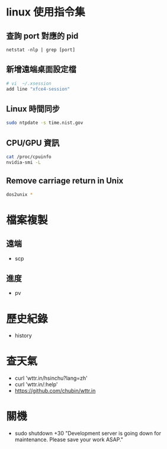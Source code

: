 # linux 使用指令集

## 查詢 port 對應的 pid
```
netstat -nlp | grep [port]
```

## 新增遠端桌面設定檔
``` sh
# vi  ~/.xsession
add line "xfce4-session"
```

## Linux 時間同步
``` sh
sudo ntpdate -s time.nist.gov 
```

## CPU/GPU 資訊
``` sh
cat /proc/cpuinfo
nvidia-smi -L
```

## Remove carriage return in Unix
``` sh
dos2unix *
```


# 檔案複製

## 遠端
* scp

## 進度
* pv


# 歷史紀錄
* history


# 查天氣
* curl 'wttr.in/hsinchu?lang=zh'
* curl 'wttr.in/:help'​
* https://github.com/chubin/wttr.in


# 關機
* sudo shutdown +30 "Development server is going down for maintenance. Please save your work ASAP."